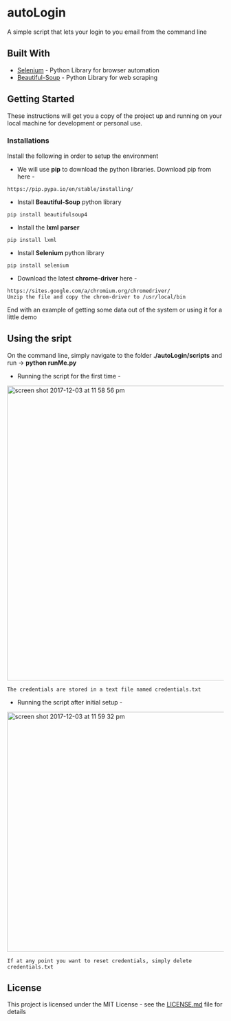 # autoLogin

A simple script that lets your login to you email from the command line

## Built With

* [Selenium](http://www.seleniumhq.org/) - Python Library for browser automation
* [Beautiful-Soup](https://www.crummy.com/software/BeautifulSoup/bs4/doc/) - Python Library for web scraping

## Getting Started

These instructions will get you a copy of the project up and running on your local machine for development or personal use.

### Installations

Install the following in order to setup the environment

- We will use **pip** to download the python libraries. Download pip from here -

```
https://pip.pypa.io/en/stable/installing/
```

- Install **Beautiful-Soup** python library

```
pip install beautifulsoup4
```
- Install the **lxml parser** 

```
pip install lxml
```
- Install **Selenium**  python library

```
pip install selenium
```
- Download the latest **chrome-driver** here -

```
https://sites.google.com/a/chromium.org/chromedriver/
Unzip the file and copy the chrom-driver to /usr/local/bin
```
End with an example of getting some data out of the system or using it for a little demo

## Using the sript

On the command line, simply navigate to the folder **./autoLogin/scripts** and run -> **python runMe.py** 

- Running the script for the first time -

<img width="684" alt="screen shot 2017-12-03 at 11 58 56 pm" src="https://user-images.githubusercontent.com/15865085/33536913-1f10f18c-d886-11e7-8334-75c00f32ebf7.png">

```
The credentials are stored in a text file named credentials.txt
```

- Running the script after initial setup - 

<img width="557" alt="screen shot 2017-12-03 at 11 59 32 pm" src="https://user-images.githubusercontent.com/15865085/33536949-792d0f84-d886-11e7-8aad-a1ff6e0e0c34.png">

```
If at any point you want to reset credentials, simply delete credentials.txt
```

## License

This project is licensed under the MIT License - see the [LICENSE.md](LICENSE.md) file for details
